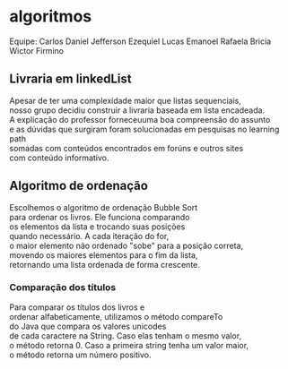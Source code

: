 # algoritmos
Equipe:
Carlos Daniel
Jefferson Ezequiel
Lucas Emanoel
Rafaela Bricia
Wictor Firmino

## Livraria em linkedList
Apesar de ter uma complexidade maior que listas sequenciais,<br>
nosso grupo decidiu construir a livraria baseada em lista encadeada.<br>
A explicação do professor forneceuuma boa compreensão do assunto<br> 
e as dúvidas que surgiram foram solucionadas em pesquisas no learning path<br> 
somadas com conteúdos encontrados em forúns e outros sites<br>
com conteúdo informativo.

## Algoritmo de ordenação
Escolhemos o algoritmo de ordenação Bubble Sort<br> 
para ordenar os livros. Ele funciona comparando<br>
os elementos da lista e trocando suas posições<br>
quando necessário. A cada iteração do for,<br>
o maior elemento não ordenado "sobe" para a posição correta,<br> 
movendo os maiores elementos para o fim da lista,<br>
retornando uma lista ordenada de forma crescente.

### Comparação dos títulos
Para comparar os títulos dos livros e<br> 
ordenar alfabeticamente, utilizamos o método compareTo<br>
do Java que compara os valores unicodes<br>
de cada caractere na String. Caso elas tenham o mesmo valor,<br>
o método retorna 0. Caso a primeira string tenha um valor maior,<br>
o método retorna um número positivo. 



